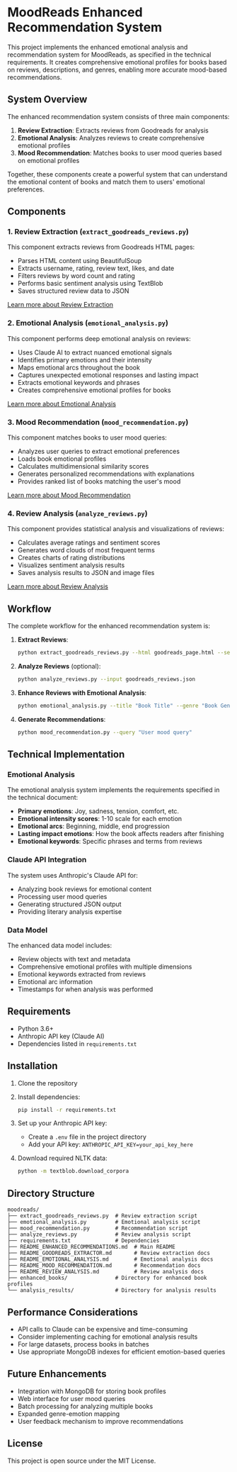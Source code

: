 # MoodReads Enhanced Recommendation System

This project implements the enhanced emotional analysis and recommendation system for MoodReads, as specified in the technical requirements. It creates comprehensive emotional profiles for books based on reviews, descriptions, and genres, enabling more accurate mood-based recommendations.

## System Overview

The enhanced recommendation system consists of three main components:

1. **Review Extraction**: Extracts reviews from Goodreads for analysis
2. **Emotional Analysis**: Analyzes reviews to create comprehensive emotional profiles
3. **Mood Recommendation**: Matches books to user mood queries based on emotional profiles

Together, these components create a powerful system that can understand the emotional content of books and match them to users' emotional preferences.

## Components

### 1. Review Extraction (`extract_goodreads_reviews.py`)

This component extracts reviews from Goodreads HTML pages:

- Parses HTML content using BeautifulSoup
- Extracts username, rating, review text, likes, and date
- Filters reviews by word count and rating
- Performs basic sentiment analysis using TextBlob
- Saves structured review data to JSON

[Learn more about Review Extraction](README_GOODREADS_EXTRACTOR.md)

### 2. Emotional Analysis (`emotional_analysis.py`)

This component performs deep emotional analysis on reviews:

- Uses Claude AI to extract nuanced emotional signals
- Identifies primary emotions and their intensity
- Maps emotional arcs throughout the book
- Captures unexpected emotional responses and lasting impact
- Extracts emotional keywords and phrases
- Creates comprehensive emotional profiles for books

[Learn more about Emotional Analysis](README_EMOTIONAL_ANALYSIS.md)

### 3. Mood Recommendation (`mood_recommendation.py`)

This component matches books to user mood queries:

- Analyzes user queries to extract emotional preferences
- Loads book emotional profiles
- Calculates multidimensional similarity scores
- Generates personalized recommendations with explanations
- Provides ranked list of books matching the user's mood

[Learn more about Mood Recommendation](README_MOOD_RECOMMENDATION.md)

### 4. Review Analysis (`analyze_reviews.py`)

This component provides statistical analysis and visualizations of reviews:

- Calculates average ratings and sentiment scores
- Generates word clouds of most frequent terms
- Creates charts of rating distributions
- Visualizes sentiment analysis results
- Saves analysis results to JSON and image files

[Learn more about Review Analysis](README_REVIEW_ANALYSIS.md)

## Workflow

The complete workflow for the enhanced recommendation system is:

1. **Extract Reviews**: 
   ```bash
   python extract_goodreads_reviews.py --html goodreads_page.html --sentiment
   ```

2. **Analyze Reviews** (optional):
   ```bash
   python analyze_reviews.py --input goodreads_reviews.json
   ```

3. **Enhance Reviews with Emotional Analysis**:
   ```bash
   python emotional_analysis.py --title "Book Title" --genre "Book Genre"
   ```

4. **Generate Recommendations**:
   ```bash
   python mood_recommendation.py --query "User mood query"
   ```

## Technical Implementation

### Emotional Analysis

The emotional analysis system implements the requirements specified in the technical document:

- **Primary emotions**: Joy, sadness, tension, comfort, etc.
- **Emotional intensity scores**: 1-10 scale for each emotion
- **Emotional arcs**: Beginning, middle, end progression
- **Lasting impact emotions**: How the book affects readers after finishing
- **Emotional keywords**: Specific phrases and terms from reviews

### Claude API Integration

The system uses Anthropic's Claude API for:

- Analyzing book reviews for emotional content
- Processing user mood queries
- Generating structured JSON output
- Providing literary analysis expertise

### Data Model

The enhanced data model includes:

- Review objects with text and metadata
- Comprehensive emotional profiles with multiple dimensions
- Emotional keywords extracted from reviews
- Emotional arc information
- Timestamps for when analysis was performed

## Requirements

- Python 3.6+
- Anthropic API key (Claude AI)
- Dependencies listed in `requirements.txt`

## Installation

1. Clone the repository
2. Install dependencies:
   ```bash
   pip install -r requirements.txt
   ```
3. Set up your Anthropic API key:
   - Create a `.env` file in the project directory
   - Add your API key: `ANTHROPIC_API_KEY=your_api_key_here`

4. Download required NLTK data:
   ```bash
   python -m textblob.download_corpora
   ```

## Directory Structure

```
moodreads/
├── extract_goodreads_reviews.py  # Review extraction script
├── emotional_analysis.py         # Emotional analysis script
├── mood_recommendation.py        # Recommendation script
├── analyze_reviews.py            # Review analysis script
├── requirements.txt              # Dependencies
├── README_ENHANCED_RECOMMENDATIONS.md  # Main README
├── README_GOODREADS_EXTRACTOR.md       # Review extraction docs
├── README_EMOTIONAL_ANALYSIS.md        # Emotional analysis docs
├── README_MOOD_RECOMMENDATION.md       # Recommendation docs
├── README_REVIEW_ANALYSIS.md           # Review analysis docs
├── enhanced_books/               # Directory for enhanced book profiles
└── analysis_results/             # Directory for analysis results
```

## Performance Considerations

- API calls to Claude can be expensive and time-consuming
- Consider implementing caching for emotional analysis results
- For large datasets, process books in batches
- Use appropriate MongoDB indexes for efficient emotion-based queries

## Future Enhancements

- Integration with MongoDB for storing book profiles
- Web interface for user mood queries
- Batch processing for analyzing multiple books
- Expanded genre-emotion mapping
- User feedback mechanism to improve recommendations

## License

This project is open source under the MIT License. 